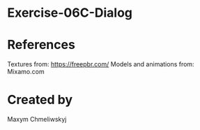 # Exercise-06C-Dialog

# References

Textures from: https://freepbr.com/
Models and animations from: Mixamo.com

# Created by 
Maxym Chmeliwskyj

